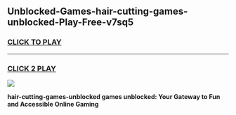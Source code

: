 
## Unblocked-Games-hair-cutting-games-unblocked-Play-Free-v7sq5
<h3>
<a href="https://premium76.site?title=hair-cutting-games-unblocked&ref=23A">CLICK TO PLAY</a></h3>
<hr>

<h3>
<a href="https://premium76.site?title=hair-cutting-games-unblocked&ref=23A">CLICK 2 PLAY</a>
  
</h3>

<a href="https://premium76.site?title=hair-cutting-games-unblocked&ref=23A"><img src="https://clearcache.store/games.png"></a>


**hair-cutting-games-unblocked games unblocked: Your Gateway to Fun and Accessible Online Gaming**
